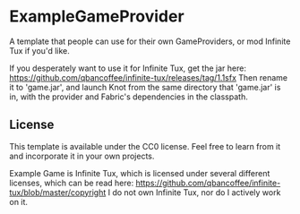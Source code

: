 # ExampleGameProvider

A template that people can use for their own GameProviders, or mod Infinite Tux if you'd like.

If you desperately want to use it for Infinite Tux, get the jar here:
https://github.com/qbancoffee/infinite-tux/releases/tag/1.1sfx
Then rename it to 'game.jar', and launch Knot from the same directory that 'game.jar' is in, with the provider and Fabric's dependencies in the classpath.

## License

This template is available under the CC0 license. Feel free to learn from it and incorporate it in your own projects.

Example Game is Infinite Tux, which is licensed under several different licenses, which can be read here:
https://github.com/qbancoffee/infinite-tux/blob/master/copyright
I do not own Infinite Tux, nor do I actively work on it.
